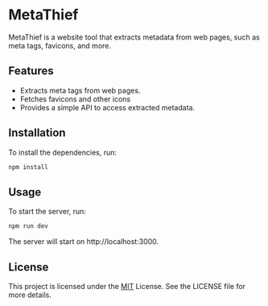 # MetaThief

MetaThief is a website tool that extracts metadata from web pages, such as meta tags, favicons, and more.

## Features

- Extracts meta tags from web pages.
- Fetches favicons and other icons
- Provides a simple API to access extracted metadata.

## Installation

To install the dependencies, run:

```bash
npm install
```

## Usage
To start the server, run:

```bash
npm run dev
```

The server will start on http://localhost:3000.

## License
This project is licensed under the [MIT](https://github.com/isixe/MetaThief?tab=MIT-1-ov-file) License. See the LICENSE file for more details.